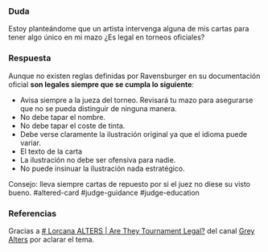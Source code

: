 ### Duda
Estoy planteándome que un artista intervenga alguna de mis cartas para tener algo único en mi mazo ¿Es legal en torneos oficiales?

### Respuesta
Aunque no existen reglas definidas por Ravensburger en su documentación oficial **son legales siempre que se cumpla lo siguiente**:
- Avisa siempre a la jueza del torneo. Revisará tu mazo para asegurarse que no se pueda distinguir de ninguna manera.
- No debe tapar el nombre.
- No debe tapar el coste de tinta.
- Debe verse claramente la ilustración original ya que el idioma puede variar.
- El texto de la carta
- La ilustración no debe ser ofensiva para nadie.
- No puede insinuar la ilustración nada estratégico.

Consejo: lleva siempre cartas de repuesto por si el juez no diese su visto bueno.
#altered-card #judge-guidance #judge-education
### Referencias
Gracias a [# Lorcana ALTERS | Are They Tournament Legal?](https://youtu.be/RBR8tUPCegM?si=FUJuZoOP_Oe_8bjl) del canal [Grey Alters](https://www.youtube.com/@Grey_Alters) por aclarar el tema.